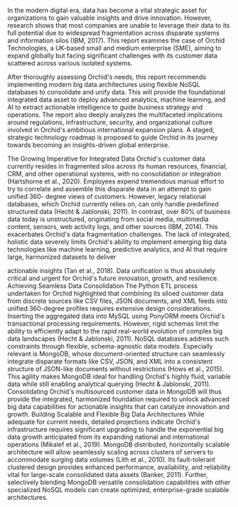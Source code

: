 In the modern digital era, data has become a vital strategic asset for
organizations to gain valuable insights and drive innovation. However, research
shows that most companies are unable to leverage their data to its full potential due to
widespread fragmentation across disparate systems and information silos (IBM,
2017). This report examines the case of Orchid Technologies, a UK-based small and
medium enterprise (SME), aiming to expand globally but facing significant
challenges with its customer data scattered across various isolated systems.

After thoroughly assessing Orchid's needs, this report recommends
implementing modern big data architectures using flexible NoSQL databases to
consolidate and unify data. This will provide the foundational integrated data asset to
deploy advanced analytics, machine learning, and AI to extract actionable intelligence
to guide business strategy and operations. The report also deeply analyzes the
multifaceted implications around regulations, infrastructure, security, and
organizational culture involved in Orchid's ambitious international expansion plans. A
staged, strategic technology roadmap is proposed to guide Orchid in its journey
towards becoming an insights-driven global enterprise.

The Growing Imperative for Integrated Data
Orchid's customer data currently resides in fragmented silos across its human
resources, financial, CRM, and other operational systems, with no consolidation or
integration (Hartshorne et al., 2020). Employees expend tremendous manual effort to
try to correlate and assemble this disparate data in an attempt to gain unified 360-
degree views of customers.
However, legacy relational databases, which Orchid currently relies on, can
only handle predefined structured data (Hecht & Jablonski, 2011). In contrast, over
80% of business data today is unstructured, originating from social media, multimedia
content, sensors, web activity logs, and other sources (IBM, 2014). This exacerbates
Orchid's data fragmentation challenges. The lack of integrated, holistic data severely
limits Orchid's ability to implement emerging big data technologies like machine
learning, predictive analytics, and AI that require large, harmonized datasets to deliver

actionable insights (Tan et al., 2018). Data unification is thus absolutely critical and
urgent for Orchid's future innovation, growth, and resilience.
Achieving Seamless Data Consolidation
The Python ETL process undertaken for Orchid highlighted that combining its
siloed customer data from discrete sources like CSV files, JSON documents, and
XML feeds into unified 360-degree profiles requires extensive design considerations.
Inserting the aggregated data into MySQL using PonyORM meets Orchid's
transactional processing requirements. However, rigid schemas limit the ability to
efficiently adapt to the rapid real-world evolution of complex big data landscapes
(Hecht & Jablonski, 2011). NoSQL databases address such constraints through
flexible, schema-agnostic data models. Especially relevant is MongoDB, whose
document-oriented structure can seamlessly integrate disparate formats like CSV,
JSON, and XML into a consistent structure of JSON-like documents without
restrictions (Hows et al., 2015). This agility makes MongoDB ideal for handling
Orchid's highly fluid, variable data while still enabling analytical querying (Hecht &amp;
Jablonski, 2011).
Consolidating Orchid's multisourced customer data in MongoDB will thus
provide the integrated, harmonized foundation required to unlock advanced big data
capabilities for actionable insights that can catalyze innovation and growth.
Building Scalable and Flexible Big Data Architectures
While adequate for current needs, detailed projections indicate Orchid&#39;s
infrastructure requires significant upgrading to handle the exponential big data growth
anticipated from its expanding national and international operations (Mikalef et al.,
2019). MongoDB distributed, horizontally scalable architecture will allow
seamlessly scaling across clusters of servers to accommodate surging data volumes
(Lith et al., 2010). Its fault-tolerant clustered design provides enhanced performance,
availability, and reliability vital for large-scale consolidated data assets (Banker,
2011). Further, selectively blending MongoDB versatile consolidation capabilities
with other specialized NoSQL models can create optimized, enterprise-grade scalable
architectures.
